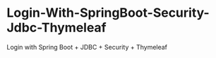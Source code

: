 # Login-With-SpringBoot-Security-Jdbc-Thymeleaf
Login with Spring Boot + JDBC + Security + Thymeleaf

